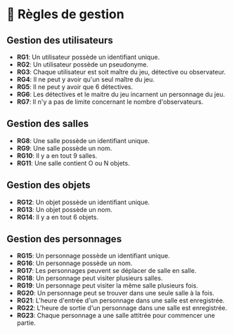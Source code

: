 # 📑 Règles de gestion

## Gestion des utilisateurs
- **RG1**: Un utilisateur possède un identifiant unique.
- **RG2**: Un utilisateur possède un pseudonyme.
- **RG3**: Chaque utilisateur est soit maître du jeu, détective ou observateur.
- **RG4**: Il ne peut y avoir qu'un seul maître du jeu.
- **RG5**: Il ne peut y avoir que 6 détectives.
- **RG6**: Les détectives et le maitre du jeu incarnent un personnage du jeu. 
- **RG7**: Il n'y a pas de limite concernant le nombre d'observateurs.

## Gestion des salles
- **RG8**: Une salle possède un identifiant unique.
- **RG9**: Une salle possède un nom.
- **RG10**: Il y a en tout 9 salles.
- **RG11**: Une salle contient O ou N objets.

## Gestion des objets
- **RG12**: Un objet possède un identifiant unique.
- **RG13**: Un objet possède un nom.
- **RG14**: Il y a en tout 6 objets.

## Gestion des personnages
- **RG15**: Un personnage possède un identifiant unique.
- **RG16**: Un personnage possède un nom.
- **RG17**: Les personnages peuvent se déplacer de salle en salle.
- **RG18**: Un personnage peut visiter plusieurs salles.
- **RG19**: Un personnage peut visiter la même salle plusieurs fois.
- **RG20**: Un personnage peut se trouver dans une seule salle à la fois.
- **RG21**: L'heure d'entrée d'un personnage dans une salle est enregistrée.
- **RG22**: L'heure de sortie d'un personnage dans une salle est enregistrée.
- **RG23**: Chaque personnage a une salle attitrée pour commencer une partie. 